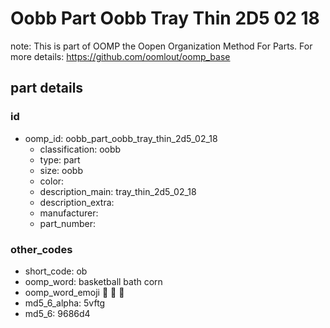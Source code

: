 # Oobb Part Oobb Tray Thin 2D5 02 18  

note: This is part of OOMP the Oopen Organization Method For Parts. For more details: https://github.com/oomlout/oomp_base

##  part details





### id
* oomp_id: oobb_part_oobb_tray_thin_2d5_02_18
  * classification: oobb
  * type: part
  * size: oobb
  * color: 
  * description_main: tray_thin_2d5_02_18
  * description_extra: 
  * manufacturer: 
  * part_number: 

### other_codes
* short_code: ob
* oomp_word: basketball bath corn
* oomp_word_emoji :basketball: :bath: :corn:
* md5_6_alpha: 5vftg
* md5_6: 9686d4